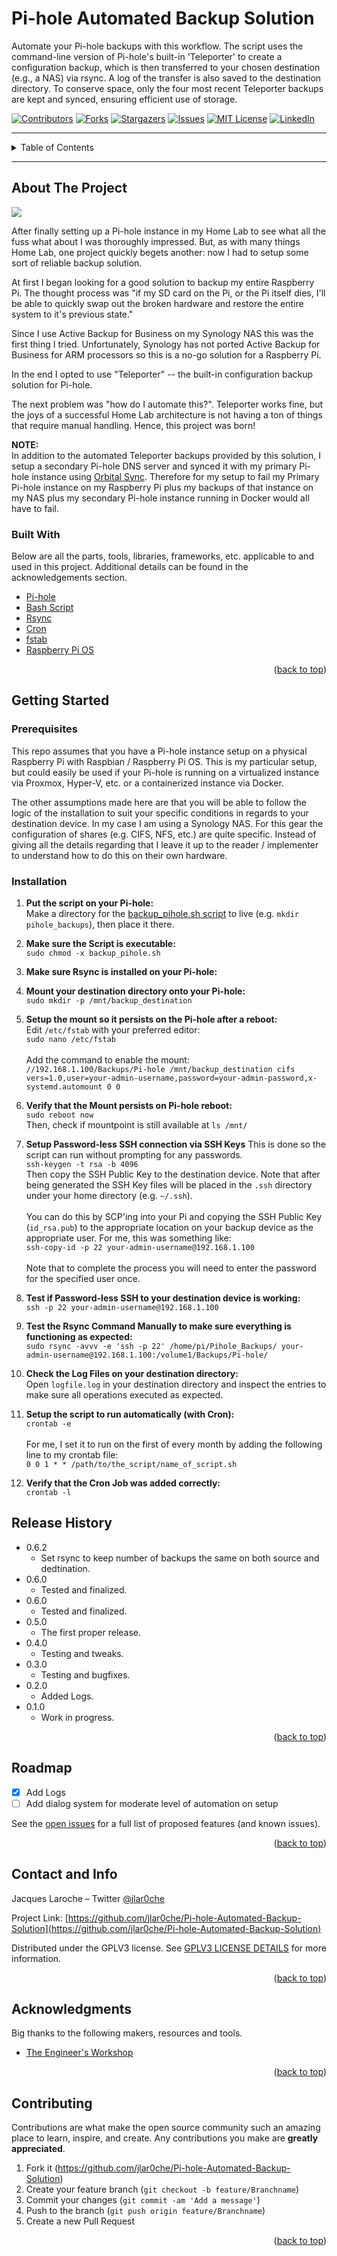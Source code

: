 # Pi-hole Automated Backup Solution
Automate your Pi-hole backups with this workflow. The script uses the command-line version of Pi-hole's built-in 'Teleporter' to create a configuration backup, which is then transferred to your chosen destination (e.g., a NAS) via rsync. A log of the transfer is also saved to the destination directory. To conserve space, only the four most recent Teleporter backups are kept and synced, ensuring efficient use of storage.

[![Contributors][contributors-shield]][contributors-url]
[![Forks][forks-shield]][forks-url]
[![Stargazers][stars-shield]][stars-url]
[![Issues][issues-shield]][issues-url]
[![MIT License][license-shield]][license-url]
[![LinkedIn][linkedin-shield]][linkedin-url]

---
<!-- TABLE OF CONTENTS -->
<details>
  <summary>Table of Contents</summary>
  <ol>
    <li>
      <a href="#about-the-project">About The Project</a>
      <ul>
        <li><a href="#built-with">Built With</a></li>
      </ul>
    </li>
    <li>
      <a href="#getting-started">Getting Started</a>
      <ul>
        <li><a href="#prerequisites">Prerequisites</a></li>
        <li><a href="#installation">Installation</a></li>
      </ul>
    </li>
    <li><a href="#release-history">Release History</a></li>
    <li><a href="#roadmap">Roadmap</a></li>
    <li><a href="#contact-and-info">Contact and Info</a></li>
    <li><a href="#acknowledgments">Acknowledgements</a></li>
    <li><a href="#contributing">Contributing</a></li>
  </ol>
</details>

---

<!-- ABOUT THE PROJECT -->
## About The Project

<img src="https://github.com/jlar0che/Pi-hole-Automated-Backup-Solution/blob/main/README-files/Pi-Hole_Header_Image.png?raw=true">


After finally setting up a Pi-hole instance in my Home Lab to see what all the fuss what about I was thoroughly impressed. But, as with many things Home Lab, one project quickly begets another: now I had to setup some sort of reliable backup solution.  
  
At first I began looking for a good solution to backup my entire Raspberry Pi. The thought process was "if my SD card on the Pi, or the Pi itself dies, I'll be able to quickly swap out the broken hardware and restore the entire system to it's previous state."  
  
Since I use Active Backup for Business on my Synology NAS this was the first thing I tried. Unfortunately, Synology has not ported Active Backup for Business for ARM processors so this is a no-go solution for a Raspberry Pi.

In the end I opted to use "Teleporter" -- the built-in configuration backup solution for Pi-hole.

The next problem was "how do I automate this?". Teleporter works fine, but the joys of a successful Home Lab architecture is not having a ton of things that require manual handling. Hence, this project was born!

**NOTE:**  
In addition to the automated Teleporter backups provided by this solution, I setup a secondary Pi-hole DNS server and synced it with my primary Pi-hole instance using [Orbital Sync](https://github.com/mattwebbio/orbital-sync). Therefore for my setup to fail my Primary Pi-hole instance on my Raspberry Pi plus my backups of that instance on my NAS plus my secondary Pi-hole instance running in Docker would all have to fail.  


### Built With

Below are all the parts, tools, libraries, frameworks, etc. applicable to and used in this project. Additional details can be found in the acknowledgements section.

* [Pi-hole](https://https://pi-hole.net/)
* [Bash Script](https://www.freecodecamp.org/news/shell-scripting-crash-course-how-to-write-bash-scripts-in-linux/)
* [Rsync](https://linuxize.com/post/how-to-use-rsync-for-local-and-remote-data-transfer-and-synchronization/)
* [Cron](https://crontab.guru/)
* [fstab](https://linuxconfig.org/how-fstab-works-introduction-to-the-etc-fstab-file-on-linux)
* [Raspberry Pi OS](https://www.raspberrypi.com/software/)



<p align="right">(<a href="#top">back to top</a>)</p>

<!-- GETTING STARTED -->
## Getting Started

### Prerequisites

This repo assumes that you have a Pi-hole instance setup on a physical Raspberry Pi with Raspbian / Raspberry Pi OS. This is my particular setup, but could easily be used if your Pi-hole is running on a virtualized instance via Proxmox, Hyper-V, etc. or a containerized instance via Docker.   
  
The other assumptions made here are that you will be able to follow the logic of the installation to suit your specific conditions in regards to your destination device. In my case I am using a Synology NAS. For this gear the configuration of shares (e.g. CIFS, NFS, etc.) are quite specific. Instead of giving all the details regarding that I leave it up to the reader / implementer to understand how to do this on their own hardware.

### Installation

1. **Put the script on your Pi-hole:** <br>
Make a directory for the [backup_pihole.sh script](https://github.com/jlar0che/Pi-hole-Automated-Backup-Solution/blob/main/backup_pihole.sh) to live (e.g. `mkdir pihole_backups`), then place it there.


2. **Make sure the Script is executable:** <br>
`sudo chmod -x backup_pihole.sh`

3. **Make sure Rsync is installed on your Pi-hole:** <br>

4. **Mount your destination directory onto your Pi-hole:** <br>
`sudo mkdir -p /mnt/backup_destination`

5. **Setup the mount so it persists on the Pi-hole after a reboot:** <br>
Edit `/etc/fstab` with your preferred editor:<br>
`sudo nano /etc/fstab` <br><br>
Add the command to enable the mount:<br>
`//192.168.1.100/Backups/Pi-hole /mnt/backup_destination cifs vers=1.0,user=your-admin-username,password=your-admin-password,x-systemd.automount 0 0`

6. **Verify that the Mount persists on Pi-hole reboot:** <br>
`sudo reboot now` <br>
Then, check if mountpoint is still available at `ls /mnt/`
7. **Setup Password-less SSH connection via SSH Keys**
This is done so the script can run without prompting for any passwords. <br>
`ssh-keygen -t rsa -b 4096` <br>
Then copy the SSH Public Key to the destination device. Note that after being generated the SSH Key files will be placed in the `.ssh` directory under your home directory (e.g. `~/.ssh`). <br><br>
You can do this by SCP'ing into your Pi and copying the SSH Public Key (`id_rsa.pub`) to the appropriate location on your backup device as the appropriate user. For me, this was something like:<br>
`ssh-copy-id -p 22 your-admin-username@192.168.1.100`<br><br>
Note that to complete the process you will need to enter the password for the specified user once.

8. **Test if Password-less SSH to your destination device is working:** <br>
`ssh -p 22 your-admin-username@192.168.1.100`

9. **Test the Rsync Command Manually to make sure everything is functioning as expected:**<br>
`sudo rsync -avvv -e 'ssh -p 22' /home/pi/Pihole_Backups/ your-admin-username@192.168.1.100:/volume1/Backups/Pi-hole/`

10. **Check the Log Files on your destination directory:**<br>
Open `logfile.log` in your destination directory and inspect the entries to make sure all operations executed as expected.
11. **Setup the script to run automatically (with Cron):**  
`crontab -e`<br><br>
For me, I set it to run on the first of every month by adding the following line to my crontab file:<br> 
`0 0 1 * * /path/to/the_script/name_of_script.sh`
12. **Verify that the Cron Job was added correctly:**<br>
`crontab -l`


## Release History

* 0.6.2
    * Set rsync to keep number of backups the same on both source and dedtination.
* 0.6.0
    * Tested and finalized.
* 0.6.0
    * Tested and finalized.
* 0.5.0
    * The first proper release.
* 0.4.0
    * Testing and tweaks.
* 0.3.0
    * Testing and bugfixes.
* 0.2.0
    * Added Logs.
* 0.1.0
    * Work in progress.

<p align="right">(<a href="#top">back to top</a>)</p>

<!-- ROADMAP -->
## Roadmap

- [x] Add Logs
- [ ] Add dialog system for moderate level of automation on setup

See the [open issues](https://github.com/jlar0che/Pi-hole-Automated-Backup-Solution/issues) for a full list of proposed features (and known issues).

<p align="right">(<a href="#top">back to top</a>)</p>

## Contact and Info

Jacques Laroche – Twitter [@jlar0che](https://twitter.com/jlar0che)

Project Link: [https://github.com/jlar0che/Pi-hole-Automated-Backup-Solution](https://github.com/jlar0che/Pi-hole-Automated-Backup-Solution)

Distributed under the GPLV3 license. See [GPLV3 LICENSE DETAILS](https://choosealicense.com/licenses/gpl-3.0/) for more information.


<p align="right">(<a href="#top">back to top</a>)</p>

<!-- ACKNOWLEDGMENTS -->
## Acknowledgments

Big thanks to the following makers, resources and tools. 

* [The Engineer's Workshop](https://engineerworkshop.com/blog/avoid-disaster-how-to-securely-backup-your-pihole-configuration-and-keep-your-network-running-smoothly/)


<p align="right">(<a href="#top">back to top</a>)</p>

## Contributing

Contributions are what make the open source community such an amazing place to learn, inspire, and create. Any contributions you make are **greatly appreciated**.

1. Fork it (<https://github.com/jlar0che/Pi-hole-Automated-Backup-Solution>)
2. Create your feature branch (`git checkout -b feature/Branchname`)
3. Commit your changes (`git commit -am 'Add a message'`)
4. Push to the branch (`git push origin feature/Branchname`)
5. Create a new Pull Request

<p align="right">(<a href="#top">back to top</a>)</p>

<!-- MARKDOWN LINKS & IMAGES -->
<!-- https://www.markdownguide.org/basic-syntax/#reference-style-links -->
<!-- ----------------------------------------------------------------- -->

<!-- BADGES SECTION -->
[contributors-shield]: https://img.shields.io/github/contributors/jlar0che/Pi-hole-Automated-Backup-Solution?style=for-the-badge
[contributors-url]: https://github.com/jlar0che/Pi-hole-Automated-Backup-Solution/contributors

[forks-shield]: https://img.shields.io/github/forks/jlar0che/Pi-hole-Automated-Backup-Solution?style=for-the-badge
[forks-url]: https://github.com/jlar0che/Pi-hole-Automated-Backup-Solution/network/members

[stars-shield]: https://img.shields.io/github/stars/jlar0che/Pi-hole-Automated-Backup-Solution?style=for-the-badge
[stars-url]: https://github.com/jlar0che/Pi-hole-Automated-Backup-Solution/stargazers

[issues-shield]: https://img.shields.io/github/issues/jlar0che/Pi-hole-Automated-Backup-Solution?style=for-the-badge
[issues-url]: https://github.com/jlar0che/Pi-hole-Automated-Backup-Solution/issues

[license-shield]: https://img.shields.io/github/license/jlar0che/Pi-hole-Automated-Backup-Solution?style=for-the-badge
[license-url]: https://github.com/jlar0che/Pi-hole-Automated-Backup-Solution/blob/main/LICENSE

[linkedin-shield]: https://img.shields.io/badge/-LinkedIn-black.svg?style=for-the-badge&logo=linkedin&colorB=555
[linkedin-url]: https://www.linkedin.com/in/jacques-laroche-07032b174/

<!-- SCREENSHOT below "About The Project" -->
[product-screenshot]: https://i.ibb.co/cLWVJ4Q/NodeMCU.jpg

<!-- WIKI LINK in "Usage Example" -->
[wiki]: https://github.com/yourname/yourproject/wiki
